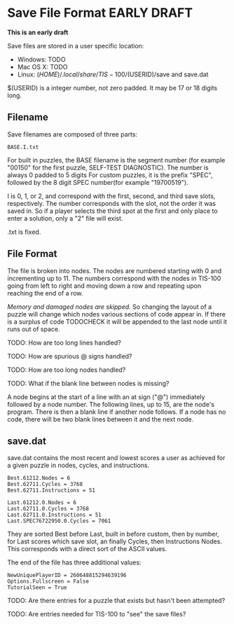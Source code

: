 Save File Format EARLY DRAFT
================

**This is an early draft**

Save files are stored in a user specific location:

   * Windows: TODO
   * Mac OS X: TODO
   * Linux: $(HOME)/.local/share/TIS-100/$(USERID)/save and save.dat

$(USERID) is a integer number, not zero padded. It may be 17 or 18 digits long.
    
Filename
--------

Save filenames are composed of three parts:

	BASE.I.txt

For built in puzzles, the BASE filename is the segment number (for example "00150" for the first puzzle, SELF-TEST DIAGNOSTIC).  The number is always 0 padded to 5 digits
For custom puzzles, it is the prefix "SPEC", followed by the 8 digit SPEC number(for example "19700519").

I is 0, 1, or 2, and correspond with the first, second, and third save slots, respectively.  The number corresponds with the slot, not the order it was saved in.  So if a player selects the third spot at the first and only place to enter a solution, only a "2" file will exist.

.txt is fixed.


File Format
-----------

The file is broken into nodes.  The nodes are numbered starting with 0 and incrementing up to 11.  The numbers correspond with the nodes in TIS-100 going from left to right and moving down a row and repeating upon reaching the end of a row.

_Memory and damaged nodes are skipped._  So changing the layout of a puzzle will change which nodes various sections of code appear in.  If there is a surplus of code TODOCHECK it will be appended to the last node until it runs out of space.

TODO: How are too long lines handled?

TODO: How are spurious @ signs handled?

TODO: How are too long nodes handled?

TODO: What if the blank line between nodes is missing?

A node begins at the start of a line with an at sign ("@") immediately followed by a node number.  The following lines, up to 15, are the node's program.  There is then a blank line if another node follows.  If a node has no code, there will be two blank lines between it and the next node.

	
save.dat
--------

save.dat contains the most recent and lowest scores a user as achieved for a given puzzle in nodes, cycles, and instructions.

	Best.61212.Nodes = 6
	Best.62711.Cycles = 3768
	Best.62711.Instructions = 51

	Last.61212.0.Nodes = 6
	Last.62711.0.Cycles = 3768
	Last.62711.0.Instructions = 51
	Last.SPEC76722950.0.Cycles = 7061

They are sorted Best before Last, built in before custom, then by number, for Last scores which save slot, an finally Cycles, then Instructions Nodes.  This corresponds with a direct sort of the ASCII values.

The end of the file has three additional values:

	NewUniquePlayerID = 260648815294639196
	Options.Fullscreen = False
	TutorialSeen = True
  
TODO: Are there entries for a puzzle that exists but hasn't been attempted?

TODO: Are entries needed for TIS-100 to "see" the save files?



